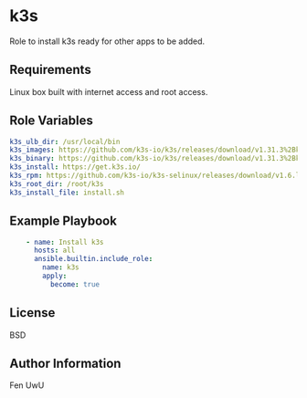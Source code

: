 k3s
=========

Role to install k3s ready for other apps to be added.

Requirements
------------

Linux box built with internet access and root access.

Role Variables
--------------

```yaml
k3s_ulb_dir: /usr/local/bin
k3s_images: https://github.com/k3s-io/k3s/releases/download/v1.31.3%2Bk3s1/k3s-airgap-images-amd64.tar
k3s_binary: https://github.com/k3s-io/k3s/releases/download/v1.31.3%2Bk3s1/k3s
k3s_install: https://get.k3s.io/
k3s_rpm: https://github.com/k3s-io/k3s-selinux/releases/download/v1.6.latest.1/k3s-selinux-1.6-1.el9.noarch.rpm
k3s_root_dir: /root/k3s
k3s_install_file: install.sh
```

Example Playbook
----------------

```yaml
    - name: Install k3s
      hosts: all
      ansible.builtin.include_role:
        name: k3s
        apply:
          become: true
```

License
-------

BSD

Author Information
------------------

Fen UwU

